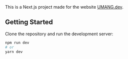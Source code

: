 This is a Next.js project made for the website [UMANG.dev](https://umang.dev).

## Getting Started

Clone the repository and run the development server:

```bash
npm run dev
# or
yarn dev
```
